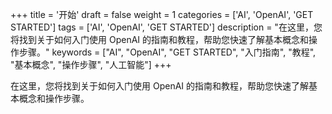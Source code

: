 +++
title = '开始'
draft = false
weight = 1
categories = ['AI', 'OpenAI', 'GET STARTED']
tags = ['AI', 'OpenAI', 'GET STARTED']
description = "在这里，您将找到关于如何入门使用 OpenAI 的指南和教程，帮助您快速了解基本概念和操作步骤。"
keywords = ["AI", "OpenAI", "GET STARTED", "入门指南", "教程", "基本概念", "操作步骤", "人工智能"]
+++

在这里，您将找到关于如何入门使用 OpenAI 的指南和教程，帮助您快速了解基本概念和操作步骤。
